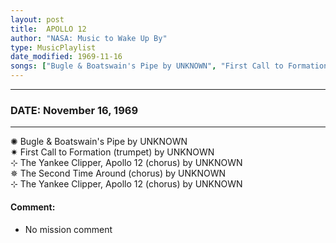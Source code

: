 ```yaml
---
layout: post
title:  APOLLO 12
author: "NASA: Music to Wake Up By"
type: MusicPlaylist
date_modified: 1969-11-16
songs: ["Bugle & Boatswain's Pipe by UNKNOWN", "First Call to Formation (trumpet) by UNKNOWN", "The Yankee Clipper, Apollo 12 (chorus) by UNKNOWN", "The Second Time Around (chorus) by UNKNOWN", "The Yankee Clipper, Apollo 12 (chorus) by UNKNOWN"]
---
```


----
### DATE: November 16, 1969
----
✺ Bugle & Boatswain's Pipe by UNKNOWN  &nbsp;<br />
✷ First Call to Formation (trumpet) by UNKNOWN  &nbsp;<br />
⊹ The Yankee Clipper, Apollo 12 (chorus) by UNKNOWN  &nbsp;<br />
✵ The Second Time Around (chorus) by UNKNOWN  &nbsp;<br />
⊹ The Yankee Clipper, Apollo 12 (chorus) by UNKNOWN

#### Comment:
* No mission comment



<br/>
<center>
	<a target="_blank"
	   href="https://twitter.com/intent/tweet?hashtags=Space,NASA,Playlist,NASAWakeupCalls,SpaceProgram&text={{ page.author}}, '{{ page.songs.first }}' {{ page.title }}, {{ page.date | date: '%B %d, %Y' }}. {{ site.url }}{{ page.url }}&via=nasawakeupcalls"><i class="fab fa-twitter" alt="Tweet this page" style="font-size: 1.3em;"></i></a>
	&nbsp; 	<i class="fas fa-user-astronaut" style="font-size: 1.5em;"></i> &nbsp;
    <a id="custom_amazon_link"
       type="amzn" search="#"
       category="popular music">
    <i class="fab fa-amazon" style="font-size: 1.3em;"></i></a>
</center>

<!-- Randomly resolve an individual entry from a song array -->
<script src="/assets/javascript/seedrandom.min.js"></script>
<script>
  var wake_me_up = ["Bugle & Boatswain's Pipe by UNKNOWN", "First Call to Formation (trumpet) by UNKNOWN", "The Yankee Clipper, Apollo 12 (chorus) by UNKNOWN", "The Second Time Around (chorus) by UNKNOWN", "The Yankee Clipper, Apollo 12 (chorus) by UNKNOWN"];
  var prng = new Math.seedrandom();
  function randomSong() {
    song = wake_me_up[Math.floor(Math.random() * wake_me_up.length)];
    var amazon_link = document.getElementById("custom_amazon_link");
    amazon_link.setAttribute("search", song);
  }
  window.onload = randomSong();
</script>

